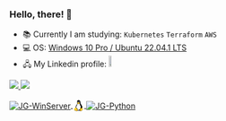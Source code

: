 ### Hello, there! 👋

- 📚 Currently I am studying: `Kubernetes` `Terraform` `AWS`
- 💻 OS: [Windows 10 Pro / Ubuntu 22.04.1 LTS](https://learn.microsoft.com/pt-br/windows/wsl/install)
- 🖧 My Linkedin profile: <a href="https://www.linkedin.com/in/zzFernando/"
    target="_blank"><img
        src="https://img.shields.io/badge/-LinkedIn-%230077B5?style=for-the-badge&logo=linkedin&logoColor=white"
        width="10%" height="10%" target="_blank"></a>

<div class="flex-container">
    <a href="https://github.com/zzFernando">
        <img height="180em"
            src="https://github-readme-stats-git-masterrstaa-rickstaa.vercel.app/api?username=zzfernando&show_icons=true&count_private=true&theme=midnight-purple" />
        <img height="180em"
            src="https://github-readme-stats-git-masterrstaa-rickstaa.vercel.app/api/top-langs/?username=zzfernando&layout=compact&langs_count=7&theme=midnight-purple" />
</div>
    
<div style="display: inline_block" class="flex-container"><br>
    <img align="center" alt="JG-WinServer" height="4%" width="4%"
        src="https://cdn.jsdelivr.net/gh/devicons/devicon/icons/windows8/windows8-original.svg">
    <img align="center" alt="JG-Linux" height="4%" width="4%"
        src="https://raw.githubusercontent.com/devicons/devicon/9f4f5cdb393299a81125eb5127929ea7bfe42889/icons/linux/linux-original.svg">
    <img align="center" alt="JG-Python" height="4%" width="4%"
        src="https://cdn.jsdelivr.net/gh/devicons/devicon/icons/python/python-original.svg">
</div>
